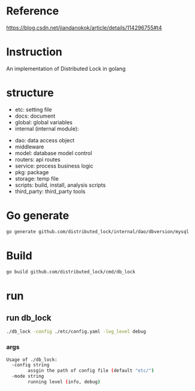 # Reference

<https://blog.csdn.net/jiandanokok/article/details/114296755#t4>

# Instruction

An implementation of Distributed Lock in golang

# structure

- etc: setting file
- docs: document
- global: global variables
- internal (internal module):
 <!-- TODO: -->
- dao: data access object
- middleware
- model: database model control
- routers: api routes
- service: process business logic
- pkg: package
- storage: temp file
- scripts: build, install, analysis scripts
- third_party: third_party tools

# Go generate

```sh
go generate github.com/distributed_lock/internal/dao/dbversion/mysql
```

# Build

```sh
go build github.com/distributed_lock/cmd/db_lock
```

# run

## run db_lock

```sh
./db_lock -config ./etc/config.yaml -log_level debug
```

### args

```sh
Usage of ./db_lock:
  -config string
        assgin the path of config file (default "etc/")
  -mode string
        running level (info, debug)
```

